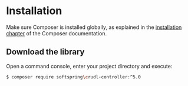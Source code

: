 # Installation

Make sure Composer is installed globally, as explained in the
[installation chapter](https://getcomposer.org/doc/00-intro.md)
of the Composer documentation.

## Download the library

Open a command console, enter your project directory and execute:

```bash
$ composer require softspring\crudl-controller:^5.0
```
